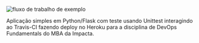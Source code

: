 ![fluxo de trabalho de exemplo](https://github.com/github/docs/actions/workflows/main.yml/badge.svg)

Aplicação simples em Python/Flask com teste usando Unittest interagindo ao Travis-CI fazendo deploy no Heroku para a disciplina de DevOps Fundamentals do MBA da Impacta.



